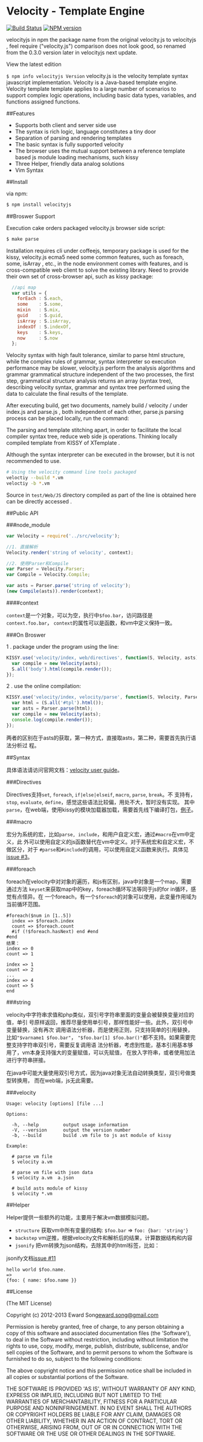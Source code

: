 Velocity - Template Engine 
==========================
[![Build Status](https://secure.travis-ci.org/shepherdwind/velocity.js.png)](https://travis-ci.org/shepherdwind/velocity.js)
[![NPM version](https://badge.fury.io/js/velocityjs.png)](http://badge.fury.io/js/velocityjs)

velocityjs in npm the package name from the original velocity.js to velocityjs , feel require ("velocity.js") comparison does not look good, so renamed from the 0.3.0 version later in velocityjs next update.

View the latest edition

`$ npm info velocityjs Version`
velocity.js is the velocity template syntax javascript implementation. Velocity is a Java-based template engine. Velocity template template applies to a large number of scenarios to support complex logic operations, including basic data types, variables, and functions assigned functions.


##Features

* Supports both client and server side use
* The syntax is rich logic, language constitutes a tiny door
* Separation of parsing and rendering templates
* The basic syntax is fully supported velocity
* The browser uses the mutual support between a reference template based js module loading mechanisms, such kissy
* Three Helper, friendly data analog solutions
* Vim Syntax


##Install

via npm:

```bash
$ npm install velocityjs
```

##Broswer Support

Execution cake orders packaged velocity.js browser side script:

```bash
$ make parse
```
Installation requires cli under coffeejs, temporary package is used for the kissy, velocity.js ecma5 need some common features, such as foreach, some, isArray , etc., in the node environment comes with features, and is cross-compatible web client to solve the existing library. Need to provide their own set of cross-browser api, such as kissy package:

```js
  //api map
  var utils = {
    forEach : S.each,
    some    : S.some,
    mixin   : S.mix,
    guid    : S.guid,
    isArray : S.isArray,
    indexOf : S.indexOf,
    keys    : S.keys,
    now     : S.now
  };

```

Velocity syntax with high fault tolerance, similar to parse html structure, while the complex rules of grammar, syntax interpreter so execution performance may be slower, velocity.js perform the analysis algorithms and grammar grammatical structure independent of the two processes, the first step, grammatical structure analysis returns an array (syntax tree), describing velocity syntax, grammar and syntax tree performed using the data to calculate the final results of the template.

After executing build, get two documents, namely build / velocity / under index.js and parse.js , both independent of each other, parse.js parsing process can be placed locally, run the command:

The parsing and template stitching apart, in order to facilitate the local compiler syntax tree, reduce web side js operations. Thinking locally compiled template from KISSY of XTemplate .

Although the syntax interpreter can be executed in the browser, but it is not recommended to use.

```bash
# Using the velocity command line tools packaged
veloctiy --build *.vm
veloctiy -b *.vm
```

Source in `test/Web/JS` directory compiled as part of the line is obtained here can be directly accessed .

##Public API

###node_module

```js
var Velocity = require('../src/velocity');

//1. 直接解析
Velocity.render('string of velocity', context);

//2. 使用Parser和Compile
var Parser = Velocity.Parser;
var Compile = Velocity.Compile;

var asts = Parser.parse('string of velocity');
(new Compile(asts)).render(context);
```
####context

`context`是一个对象，可以为空，执行中`$foo.bar`，访问路径是`context.foo.bar`，
`context`的属性可以是函数，和vm中定义保持一致。

###On Broswer

1 . package under the program using the line:

```js
KISSY.use('velocity/index, web/directives', function(S, Velocity, asts){
  var compile = new Velocity(asts);
  S.all('body').html(compile.render());
});
```

2 . use the online compilation:

```js
KISSY.use('velocity/index, velocity/parse', function(S, Velocity, Parser){
  var html = (S.all('#tpl').html());
  var asts = Parser.parse(html);
  var compile = new Velocity(asts);
  console.log(compile.render());
});
```

两者的区别在于asts的获取，第一种方式，直接取asts，第二种，需要首先执行语法分析过
程。

##Syntax

具体语法请访问官网文档：[velocity user guide](http://velocity.apache.org/engine/devel/user-guide.html)。

###Directives

Directives支持`set`, `foreach`, `if|else|elseif`, `macro`, `parse`, `break`。不
支持有，`stop`, `evaluate`, `define`，感觉这些语法比较偏，用处不大，暂时没有实现。
其中`parse`，在web端，使用kissy的模块加载器加载，需要首先线下编译打包，[例子](http://shepherdwind.com/velocity/web/index.html)。

###macro

宏分为系统的宏，比如`parse, include`，和用户自定义宏，通过`#macro`在vm中定义，此
外可以使用自定义的js函数替代在vm中定义。对于系统宏和自定义宏，不做区分，对于
`#parse`和`#include`的调用，可以使用自定义函数来执行。具体见[issue #3](https://github.com/shepherdwind/velocity.js/issues/3)。

###foreach

foreach在velocity中对对象的遍历，和js有区别，java中对象是一个map，需要通过方法
`keyset`来获取map中的key，foreach循环写法等同于js的for in循环，感觉有点怪异。在
一个foreach，有一个`$foreach`的对象可以使用，此变量作用域为当前循环范围。

```
#foreach($num in [1..5])
  index => $foreach.index 
  count => $foreach.count
  #if (!$foreach.hasNext) end #end
#end
结果：
index => 0
count => 1

index => 1
count => 2
...
index => 4
count => 5
end
```

###string

velocity中字符串求值和php类似，双引号字符串里面的变量会被替换变量对应的值，单引
号原样返回，推荐尽量使用单引号，那样性能好一些。此外，双引号中变量替换，没有再次
调用语法分析器，而是使用正则，只支持简单的引用替换，比如`"$varname1 $foo.bar"`，
`"$foo.bar[1] $foo.bar()"`都不支持。如果需要完整支持字符串双引号，需要反复调用语
法分析器，考虑到性能，基本引用基本够用了，vm本身支持强大的变量赋值，可以先赋值，
在放入字符串，或者使用加法进行字符串拼接。

在java中可能大量使用双引号方式，因为java对象无法自动转换类型，双引号做类型转换用，
而在web端，js无此需要。

###velocity

```
Usage: velocity [options] [file ...]

Options:

  -h, --help         output usage information
  -V, --version      output the version number
  -b, --build        build .vm file to js ast module of kissy

Example:

  # parse vm file
  $ velocity a.vm 

  # parse vm file with json data
  $ velocity a.vm  a.json

  # build asts module of kissy
  $ velocity *.vm
```

##Helper

Helper提供一些额外的功能，主要用于解决vm数据模拟问题。

- `structure` 获取vm中所有变量的结构: `$foo.bar` => `foo: {bar: 'string'}`
- `backstep` vm逆推，根据velocity文件和解析后的结果，计算数据结构和内容
- `jsonify` 把vm转换为json结构，去除其中的html标签，比如：

jsonify文档[issue #11](https://github.com/shepherdwind/velocity.js/issues/11)

```
hello world $foo.name.
=>
{foo: { name: $foo.name }}
```

##License

(The MIT License)

Copyright (c) 2012-2013 Eward Song<eward.song@gmail.com>

Permission is hereby granted, free of charge, to any person obtaining a copy of
this software and associated documentation files (the 'Software'), to deal in
the Software without restriction, including without limitation the rights to
use, copy, modify, merge, publish, distribute, sublicense, and/or sell copies of
the Software, and to permit persons to whom the Software is furnished to do so,
subject to the following conditions:

The above copyright notice and this permission notice shall be included in all
copies or substantial portions of the Software.

THE SOFTWARE IS PROVIDED 'AS IS', WITHOUT WARRANTY OF ANY KIND, EXPRESS OR
IMPLIED, INCLUDING BUT NOT LIMITED TO THE WARRANTIES OF MERCHANTABILITY, FITNESS
FOR A PARTICULAR PURPOSE AND NONINFRINGEMENT. IN NO EVENT SHALL THE AUTHORS OR
COPYRIGHT HOLDERS BE LIABLE FOR ANY CLAIM, DAMAGES OR OTHER LIABILITY, WHETHER
IN AN ACTION OF CONTRACT, TORT OR OTHERWISE, ARISING FROM, OUT OF OR IN
CONNECTION WITH THE SOFTWARE OR THE USE OR OTHER DEALINGS IN THE SOFTWARE.

